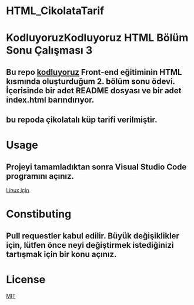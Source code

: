 # HTML_CikolataTarif
# KodluyoruzKodluyoruz HTML Bölüm Sonu Çalışması 3
## Bu repo [kodluyoruz](https://www.kodluyoruz.org/) Front-end eğitiminin HTML kısmında oluşturduğum 2. bölüm sonu ödevi. İçerisinde bir adet README dosyası ve bir adet index.html barındırıyor. 
## bu repoda çikolatalı küp tarifi verilmiştir. 


# Usage
## Projeyi tamamladıktan sonra Visual Studio Code programını açınız. 
[Linux için](https://code.visualstudio.com/docs/setup/linux)

# Constibuting
## Pull requestler kabul edilir. Büyük değişiklikler için, lütfen önce neyi değiştirmek istediğinizi tartışmak için bir konu açınız. 
# License
[MIT](https://opensource.org/licenses/MIT)

